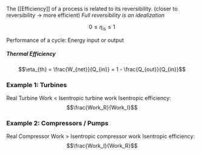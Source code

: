 The [[Efficiency]] of a process is related to its reversibility. (closer to reversibility -> more efficient)
*Full reversibility is an idealization*

$$0 \le \eta_{is} \le 1$$

Performance of a cycle: Energy input or output

##### Thermal Efficiency

$$\eta_{th} = \frac{W_{net}}{Q_{in}} = 1 - \frac{Q_{out}}{Q_{in}}$$


### Example 1: Turbines
Real Turbine Work < Isentropic turbine work
Isentropic efficiency: $$\frac{Work_R}{Work_I}$$
### Example 2: Compressors / Pumps
Real Compressor Work > Isentropic compressor work
Isentropic efficiency: $$\frac{Work_I}{Work_R}$$